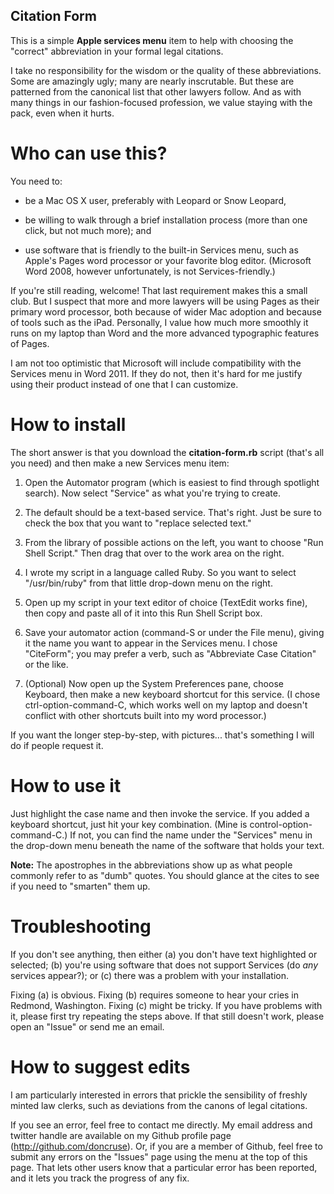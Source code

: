 Citation Form
-------------

This is a simple **Apple services menu** item to help with choosing the "correct" abbreviation in your formal legal citations.

I take no responsibility for the wisdom or the quality of these abbreviations.  Some are amazingly ugly; many are nearly inscrutable.  But these are patterned from the canonical list that other lawyers follow.  And as with many things in our fashion-focused profession, we value staying with the pack, even when it hurts.

# Who can use this?

You need to:

* be a Mac OS X user, preferably with Leopard or Snow Leopard,

* be willing to walk through a brief installation process (more than one click, but not much more); and

* use software that is friendly to the built-in Services menu, such as Apple's Pages word processor or your favorite blog editor.  (Microsoft Word 2008, however unfortunately, is not Services-friendly.)

If you're still reading, welcome! That last requirement makes this a small club. But I suspect that more and more lawyers will be using Pages as their primary word processor, both because of wider Mac adoption and because of tools such as the iPad.  Personally, I value how much more smoothly it runs on my laptop than Word and the more advanced typographic features of Pages.

I am not too optimistic that Microsoft will include compatibility with the Services menu in Word 2011.  If they do not, then it's hard for me justify using their product instead of one that I can customize.

# How to install

The short answer is that you download the **citation-form.rb** script (that's all you need) and then make a new Services menu item:

1. Open the Automator program (which is easiest to find through spotlight search).  Now select "Service" as what you're trying to create.

1. The default should be a text-based service.  That's right.  Just be sure to check the box that you want to "replace selected text."

2. From the library of possible actions on the left, you want to choose "Run Shell Script."  Then drag that over to the work area on the right.

3. I wrote my script in a language called Ruby.  So you want to select "/usr/bin/ruby" from that little drop-down menu on the right.

4. Open up my script in your text editor of choice (TextEdit works fine), then copy and paste all of it into this Run Shell Script box.

5. Save your automator action (command-S or under the File menu), giving it the name you want to appear in the Services menu.  I chose "CiteForm"; you may prefer a verb, such as "Abbreviate Case Citation" or the like.

6. (Optional)  Now open up the System Preferences pane, choose Keyboard, then make a new keyboard shortcut for this service.  (I chose ctrl-option-command-C, which works well on my laptop and doesn't conflict with other shortcuts built into my word processor.)

If you want the longer step-by-step, with pictures... that's something I will do if people request it.

# How to use it

Just highlight the case name and then invoke the service.  If you added a keyboard shortcut, just hit your key combination.  (Mine is control-option-command-C.)  If not, you can find the name under the "Services" menu in the drop-down menu beneath the name of the software that holds your text.

**Note:** The apostrophes in the abbreviations show up as what people commonly refer to as "dumb" quotes.  You should glance at the cites to see if you need to "smarten" them up.

# Troubleshooting

If you don't see anything, then either (a) you don't have text highlighted or selected; (b) you're using software that does not support Services (do *any* services appear?); or (c) there was a problem with your installation.

Fixing (a) is obvious.  Fixing (b) requires someone to hear your cries in Redmond, Washington.  Fixing (c) might be tricky.  If you have problems with it, please first try repeating the steps above.  If that still doesn't work, please open an "Issue" or send me an email.

# How to suggest edits

I am particularly interested in errors that prickle the sensibility of freshly minted law clerks, such as deviations from the canons of legal citations.

If you see an error, feel free to contact me directly.  My email address and twitter handle are available on my Github profile page (http://github.com/doncruse).  Or, if you are a member of Github, feel free to submit any errors on the "Issues" page using the menu at the top of this page.  That lets other users know that a particular error has been reported, and it lets you track the progress of any fix.